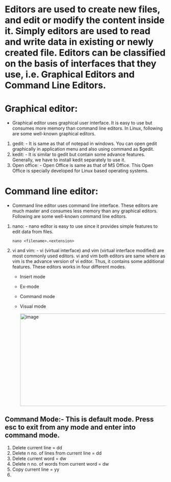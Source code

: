 # Editors are used to create new files, and edit or modify the content inside it. Simply editors are used to read and write data in existing or newly created file. Editors can be classified on the basis of interfaces that they use, i.e. Graphical Editors and Command Line Editors.

# Graphical editor:
- Graphical editor uses graphical user interface. It is easy to use but consumes more memory than command line editors. In Linux, following are some well-known graphical editors.

1. gedit: - It is same as that of notepad in windows. You can open gedit graphically in application menu and also using command as $gedit.
2. kedit: - It is similar to gedit but contain some advance features. Generally, we have to install kedit separately to use it.
3. Open office: - Open Office is same as that of MS Office. This Open Office is specially developed for Linux based operating systems.

# Command line editor:
- Command line editor uses command line interface. These editors are much master and consumes less memory than any graphical editors. Following are some well-known command line editors.

1. nano: - nano editor is easy to use since it provides simple features to edit data from files.
      ```
      nano <filename>.<extension>
      ```
2. vi and vim: - vi (virtual interface) and vim (virtual interface modified) are most commonly used editors. vi and vim both editors are same where as vim is the                    advance version of vi editor. Thus, it contains some additional features. These editors works in four different modes.
   - Insert mode
   - Ex-mode
   - Command mode
   - Visual mode

     <img width="871" height="290" alt="image" src="https://github.com/user-attachments/assets/47d801ca-04ab-455b-a2e0-ecabd6c4837f" />

## Command Mode:- This is default mode. Press esc to exit from any mode and enter into command mode.
1. Delete current line = dd
2. Delete n no. of lines from current line = <n>dd
3. Delete current word = dw
4. Delete n no. of words from current word = <n>dw
5. Copy current line = yy
6. 



































